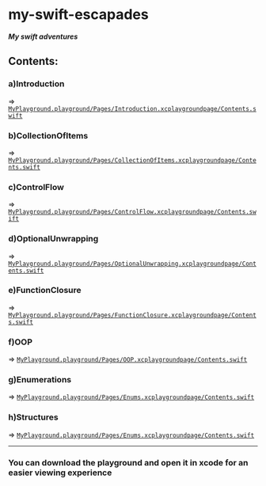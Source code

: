# my-swift-escapades
<strong><em>My swift adventures</em></strong>

## Contents:
### a)Introduction 
=> [`MyPlayground.playground/Pages/Introduction.xcplaygroundpage/Contents.swift`](https://github.com/raghavTinker/my-swift-escapades/blob/main/MyPlayground.playground/Pages/Introduction.xcplaygroundpage/Contents.swift)<br>

### b)CollectionOfItems</h3> 
=> [`MyPlayground.playground/Pages/CollectionOfItems.xcplaygroundpage/Contents.swift`](https://github.com/raghavTinker/my-swift-escapades/blob/main/MyPlayground.playground/Pages/CollectionOfItems.xcplaygroundpage/Contents.swift)<br>
### c)ControlFlow 
=> [`MyPlayground.playground/Pages/ControlFlow.xcplaygroundpage/Contents.swift`](https://github.com/raghavTinker/my-swift-escapades/blob/main/MyPlayground.playground/Pages/ControlFlow.xcplaygroundpage/Contents.swift)<br>
### d)OptionalUnwrapping
=> [`MyPlayground.playground/Pages/OptionalUnwrapping.xcplaygroundpage/Contents.swift`](https://github.com/raghavTinker/my-swift-escapades/blob/main/MyPlayground.playground/Pages/OptionalUnwrapping.xcplaygroundpage/Contents.swift)<br>
### e)FunctionClosure
=> [`MyPlayground.playground/Pages/FunctionClosure.xcplaygroundpage/Contents.swift`](https://github.com/raghavTinker/my-swift-escapades/blob/main/MyPlayground.playground/Pages/FunctionsClosure.xcplaygroundpage/Contents.swift)<br>
### f)OOP
=> [`MyPlayground.playground/Pages/OOP.xcplaygroundpage/Contents.swift`](https://github.com/raghavTinker/my-swift-escapades/blob/main/MyPlayground.playground/Pages/OOP.xcplaygroundpage/Contents.swift)<br>
### g)Enumerations
=> [`MyPlayground.playground/Pages/Enums.xcplaygroundpage/Contents.swift`](https://github.com/raghavTinker/my-swift-escapades/blob/main/MyPlayground.playground/Pages/Enums.xcplaygroundpage/Contents.swift)<br>
### h)Structures
=> [`MyPlayground.playground/Pages/Enums.xcplaygroundpage/Contents.swift`](https://github.com/raghavTinker/my-swift-escapades/blob/main/MyPlayground.playground/Pages/Structures.xcplaygroundpage/Contents.swift)<br>


<hr>
<h3>You can download the playground and open it in xcode for an easier viewing experience</h3>
